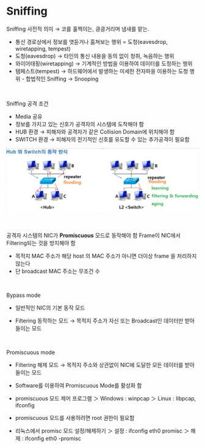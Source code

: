 # Sniffing

 Sniffing 사전적 의미 → 코를 훌쩍이는, 킁킁거리며 냄새를 맡는. 

- 통신 경로상에서 정보를 엿듣거나 훔쳐보는 행위 = 도청(eavesdrop, wiretapping, tempest) 
- 도청(eavesdrop) → 타인의 통신 내용을 동의 없이 청취, 녹음하는 행위 
- 와이어태핑(wiretapping) → 기계적인 방법을 이용하여 데이터를 도청하는 행위 
- 탬페스트(tempest) → 하드웨어에서 발생하는 미세한 전자파을 이용하는 도청 행위 - 합법적인 Sniffing → Snooping

<br>

Sniffing 공격 조건

- Media 공유 
- 정보를 가지고 있는 신호가 공격자의 시스템에 도착해야 함 
- HUB 환경 → 피해자와 공격자가 같은 Collision Domain에 위치해야 함 
- SWITCH 환경 → 피해자의 전기적인 신호를 유도할 수 있는 추가공격이 필요함

![2022-09-27-01hun스위치](../images/2022-09-27-Sniffing/2022-09-27-01hun스위치.jpg)

<br>

공격자 시스템의 NIC가 **Promiscuous** 모드로 동작해야 함 Frame이 NIC에서 Filtering되는 것을 방지해야 함

- 목적지 MAC  주소가 해당 host  의 MAC  주소가 아니면 더이상 frame 을 처리하지 않는다
- 단 broadcast  MAC 주소는 무조건 수

<br>

Bypass mode 

- 일반적인 NIC의 기본 동작 모드 

- Filtering 동작하는 모드 → 목적지 주소가 자신 또는 Broadcast인 데이터만 받아들이는 모드

<br>

Promiscuous mode 

- Filtering 해제 모드 → 목적지 주소와 상관없이 NIC에 도달한 모든 데이터를 받아들이는 모드 

- Software를 이용하여 Promiscuous Mode를 활성화 함 

- promiscuous 모드 제어 프로그램 ＞ Windows : winpcap ＞ Linux : libpcap, ifconfig 

- promiscuous 모드를 사용하려면 root 권한이 필요함 

- 리눅스에서 promisc 모드 설정/해제하기 ＞ 설정 : ifconfig eth0 promisc ＞ 해제 : ifconfig eth0 -promisc

<br>

